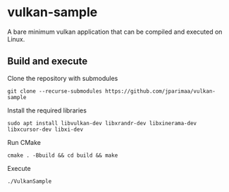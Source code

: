 # vulkan-sample

A bare minimum vulkan application that can be compiled and executed on Linux.

## Build and execute

Clone the repository with submodules

```git clone --recurse-submodules https://github.com/jparimaa/vulkan-sample```

Install the required libraries

```sudo apt install libvulkan-dev libxrandr-dev libxinerama-dev libxcursor-dev libxi-dev```

Run CMake

```cmake . -Bbuild && cd build && make```

Execute

```./VulkanSample```
